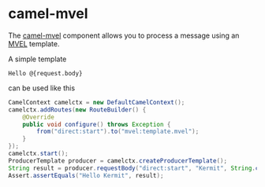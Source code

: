 # camel-mvel

The [camel-mvel](http://camel.apache.org/mvel-component.html) component allows you to process a message using an [MVEL](http://mvel.codehaus.org/) template.

A simple template 

```
Hello @{request.body}
```

can be used like this

```java
CamelContext camelctx = new DefaultCamelContext();
camelctx.addRoutes(new RouteBuilder() {
    @Override
    public void configure() throws Exception {
        from("direct:start").to("mvel:template.mvel");
    }
});
camelctx.start();
ProducerTemplate producer = camelctx.createProducerTemplate();
String result = producer.requestBody("direct:start", "Kermit", String.class);
Assert.assertEquals("Hello Kermit", result);
```